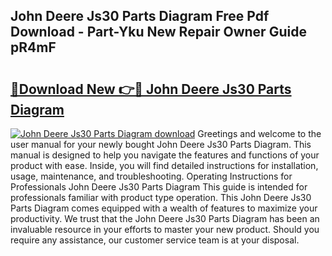## John Deere Js30 Parts Diagram Free Pdf Download - Part-Yku New Repair Owner Guide pR4mF

# <h2><a href="http://dfnkod.blite.top/?on=John+Deere+Js30+Parts+Diagram">🔗Download New 👉🔴 John Deere Js30 Parts Diagram</a></h2>

[![John Deere Js30 Parts Diagram download](https://i.imgur.com/lujVjoI.png)](http://dfnkod.blite.top/?on=John+Deere+Js30+Parts+Diagram)
Greetings and welcome to the user manual for your newly bought John Deere Js30 Parts Diagram. This manual is designed to help you navigate the features and functions of your product with ease. Inside, you will find detailed instructions for installation, usage, maintenance, and troubleshooting. Operating Instructions for Professionals John Deere Js30 Parts Diagram This guide is intended for professionals familiar with product type operation. This John Deere Js30 Parts Diagram comes equipped with a wealth of features to maximize your productivity. We trust that the John Deere Js30 Parts Diagram has been an invaluable resource in your efforts to master your new product. Should you require any assistance, our customer service team is at your disposal.

